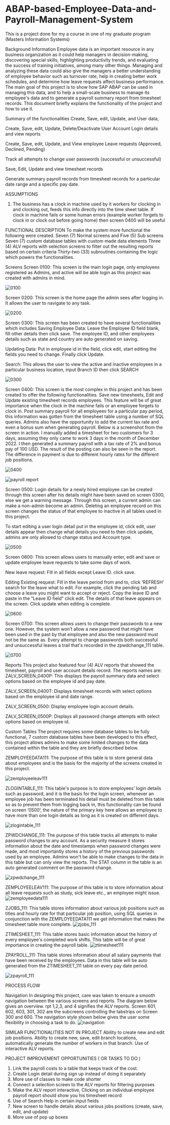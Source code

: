 # ABAP-based-Employee-Data-and-Payroll-Management-System
This is a project done for my a course in one of my graduate program (Masters Information Systems)

Background Information
Employee data is an important resource in any business organization as it could help managers in decision-making, discovering special skills, highlighting productivity trends, and evaluating the success of training initiatives, among many other things. Managing and analyzing these data could also give the managers a better understanding of employee behavior such as turnover rate, help in creating better work schedules, and determine how leave requests affect business performance.
The main goal of this project is to show how SAP ABAP can be used in managing this data, and to help a small-scale business to manage its employee's data and to generate a payroll summary report from timesheet records. This document briefly explains the functionality of the project and how to use it.

Summary of the functionalities
Create, Save, edit, Update, and User data,

Create, Save, edit, Update, Delete/Deactivate User Account Login details and view reports

Create, Save, edit, Update, and View employee Leave requests (Approved, Declined, Pending)

Track all attempts to change user passwords (successful or unsuccessful)

Save, Edit, Update and view timesheet records

Generate summary payroll records from timesheet records for a particular date range and a specific pay date.

ASSUMPTIONS
1) The business has a clock in machine used by it workers for clocking in and clocking out, feeds this info directly into the time sheet table. If clock in machine fails or some human errors (example worker forgets to clock in or clock out before going home)  then screen 0400 will be useful 

FUNCTIONAL DESCRIPTION
To make the system more functional the following were created.
Seven (7) Normal screens and Five (5) Sub screens
Seven (7) custom database tables with custom made data elements
Three (4) ALV reports with selection screens to filter out the resulting reports based on certain criteria
Thirty-two (33) subroutines containing the logic which powers the functionalities.
 
Screens
Screen 0100: This screen is the main login page, only employees registered as Admins, and active will be able login as this project was created with admins in mind.

![0100](https://user-images.githubusercontent.com/68793142/205477361-274b8222-067c-476a-84ab-df16427078bb.png)

Screen 0200: This screen is the home page the admin sees after logging in. It allows the user to navigate to any task.

![0200](https://user-images.githubusercontent.com/68793142/205477403-59d521fc-d022-4cc9-80fa-a6da9f5a5692.png)


Screen 0300: This screen has been created to have several functionalities which includes
Saving Employee Data: Leave the Employee ID field blank, fill other details then click save. The employee ID, and other employees details such as state and country are auto generated on saving.


Updating Data: Put in employee id in the field, click edit, start editing the fields you need to change. Finally click Update.



Search: This allows the user to view the active and inactive employees in a particular business location, input Branch ID then click SEARCH

![0300](https://user-images.githubusercontent.com/68793142/205477405-200143d9-2da5-4a08-83db-887eaaafd40c.png)



Screen 0400: This screen is the most complex in this project and has been created to offer the following functionalities.
Save new timesheets, Edit and Update existing timesheet records employees. This feature will be of great importance when the clock in the machine fails or an employee forgets to clock in.
Post summary payroll for all employees for a particular pay period, this information was gotten from the timesheet table using a number of SQL queries. Admins also have the opportunity to add the current tax rate and even a bonus sum when generating payroll. Below is a screenshot from the screen in action. I manually added a timesheet for two customers for 3 days, assuming they only came to work 3 days in the month of December 2022. I then generated a summary payroll with a tax rate of 2% and bonus pay of 100 USD. The result of the posting can also be seen in the report. The difference in payment is due to different hourly rates for the different job positions.

![0400](https://user-images.githubusercontent.com/68793142/205477406-38ff4258-0710-4be1-bb7c-b0d8299ad49e.png)	

![payroll report](https://user-images.githubusercontent.com/68793142/205477492-4a071c88-bedb-4b27-bfc6-899f90095c2c.png)


Screen 0500: Login details for a newly hired employee can be created through this screen after his details might have been saved on screen 0300, else we get a warning message. Through this screen, a current admin can make a non-admin become an admin. Deleting an employee record on this screen changes the status of that employee to inactive in all tables used in this project. 

To start editing a user login detail put in the employee id, click edit, user details appear then change what details you need to then click update, admins are only allowed to change status and Account type.


![0500](https://user-images.githubusercontent.com/68793142/205477407-9685acf6-2607-4781-bf64-aba704e7d555.png)


Screen 0600: This screen allows users to manually enter, edit and save or update employee leave requests to take some days of work. 

New leave request: Fill in all fields except Leave ID. click save.

Editing Existing request: Fill in the leave period from and to, click ‘REFRESH’ search for the leave what to edit. For example, click the pending tab and choose a leave you might want to accept or reject. Copy the leave ID and paste in the “Leave ID field” click edit. The details of that leave appears on the screen. Click update when editing is complete.

![0600](https://user-images.githubusercontent.com/68793142/205477526-3601a5c7-2aa4-40e2-a6cf-5390e278a57f.png)

Screen 0700: This screen allows users to change their passwords to a new one. However, the system won’t allow a new password that might have been used in the past by that employee and also the new password must not be the same as. Every attempt to change passwords both successful and unsuccessful leaves a trail that's recorded in the zpwdchange_111 table.

![0700](https://user-images.githubusercontent.com/68793142/205477402-927bce80-0ca4-4fdf-b750-f8a5e20e5ef5.png)

Reports
This project also featured four (4) ALV reports that showed the timesheet, payroll and user account details record. The reports names are:
ZALV_SCREEN_0400P: This displays the payroll summary data and select options based on the employee id and pay date.

ZALV_SCREEN_0400T: 	Displays timesheet records with select options based on the employee id and date range.

ZALV_SCREEN_0500: 	Display employee login account details.

ZALV_SCREEN_0500P:	Displays all password change attempts with select options based on employee id.

Custom Tables
The project requires some database tables to be fully functional, 7 custom database tables have been developed to this effect, this project allows admins to make some limited changes to the data contained within the table and they are briefly described below.

ZEMPLOYEEDATA111:  The purpose of this table is to store general data about employees and is the basis for the majority of the screens created in this project. 

![zemployeeleav111](https://user-images.githubusercontent.com/68793142/205477502-ac39d46c-5fc7-4fa3-b019-a1f8f8727730.png)

ZLOGINTABLE_111: 	This table's purpose is to store employees’ login details such as password, and it is the basis for the login screen, whenever an employee job has been terminated his detail must be deleted from this table so as to prevent them from logging back in, this functionality can be found on screen ‘0500’, the nature of the primary key here allows an employee to have more than one login details as long as it is created on different days.
 
![zlogintable_111](https://user-images.githubusercontent.com/68793142/205477504-0705a049-9a99-4402-af26-b4fa056ced36.png)

ZPWDCHANGE_111:	The purpose of this table tracks all attempts to make password changes to any account.  As a security measure it stores information about the date and timestamps when password changes were made, and most importantly stores a history of the previous passwords used by an employee. Admins won't be able to make changes to the data in this table but can only view the reports. The STAT column in the table is an auto generated comment on the password change.

![zpwdchange_111](https://user-images.githubusercontent.com/68793142/205477506-84a3defc-edbc-4014-837b-cdbe9d6a0bc3.png)


ZEMPLOYEELEAV111:	The purpose of this table is to store information about all leave requests such as study, sick leave etc., an employee might issue.
![zemployeedata111](https://user-images.githubusercontent.com/68793142/205477501-cd2cd65f-b999-482d-bbaf-fc86884e4792.png)








ZJOBS_111:	This table stores information about various job positions such as titles and hourly rate for that particular job position, using SQL queries in conjunction with the ZEMPLOYEEDATA111 we get information that makes the timesheet table more complete. 
![zjobs_111](https://user-images.githubusercontent.com/68793142/205477503-fbb5e650-4f65-4766-a1f1-54aedb2b2f29.png)



ZTIMESHEET_111:	This table stores basic information about the history of every employee's completed work shifts. This table will be of great importance in creating the payroll table.
![ztimesheet111](https://user-images.githubusercontent.com/68793142/205477500-692af014-de64-43af-a4f0-901c7ec28243.png)


ZPAYROLL_111: This table stores information about all salary payments that have been received by the employees.  Data in this table will be auto generated from the ZTIMESHEET_111 table on every pay date period.

![zpayroll_111](https://user-images.githubusercontent.com/68793142/205477505-a37b185a-8970-4192-a095-883ec125e092.png)





  
PROCESS FLOW

Navigation
In designing this project, care was taken to ensure a smooth navigation between the various screens and reports. The diagram below gives an overview.  rpt 1,2,3, and 4 signifies the ALV reports. Screen 601, 602, 603, 301, 302 are the subcreens controlling the tabstrips on Screen 300 and 600.
The navigation style shown below gives the user some flexibility in choosing a task to do.
![navigation](https://user-images.githubusercontent.com/68793142/205477645-8973fbe3-b9f0-4f14-b2f4-26e11a1a6663.png)



SIMILAR FUNCTIONALITIES NOT IN PROJECT
Ability to create new and edit job positions.
Ability to create new, save, edit branch locations, automatically generate the number of workers in that branch.
Use of interactive ALV reports.

PROJECT IMPROVEMENT OPPORTUNITIES ( OR TASKS TO DO )
1) Link the payroll costs to a table that keeps track of the cost.
2) Create Login detail during sign up instead of doing it separately
3) More use of classes to make code shorter
4) Connect a selection screen to the ALV reports for filtering purposes
5) Make the ALV report interactive, Clicking on an individual employee payroll report should show you his timesheet record
6) Use of Search Help in certain input fields
7) New screen to handle details about various jobs positions (create, save, edit, and update)
8) More use of pop up boxes
